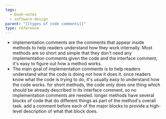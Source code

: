 ```yaml
---
tags:
  - book-notes
  - software-design
parent: "[[types of code comments]]"
type: reference
---
```

- implementation comments are the comments that appear inside methods to help readers understand how they work internally. Most methods are so short and simple that they don't need any implementation comments given the code and the interface comment, it's easy to figure out how a method works.
- The main goal of implementation comments is to help readers understand what the code is doing not how it does it. once readers know what the code is trying to do, it's usually easy to understand how the code works. for short methods, the code only does one thing which should be already described in its interface comment, so no implementation comments are needed. longer methods have several blocks of code that do different things as part of the method's overall task. add a comment before each of the major blocks to provide a high-level description of what that block does.